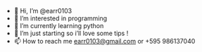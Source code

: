 - 👋 Hi, I’m @earr0103
- 👀 I’m interested in programming 
- 🌱 I’m currently learning python
- 💞️ I’m just starting so i’ll love some tips !
- 📫 How to reach me earr0103@gmail.com or +595 986137040

<!---
earr0103/earr0103 is a ✨ special ✨ repository because its `README.md` (this file) appears on your GitHub profile.
You can click the Preview link to take a look at your changes.
--->
